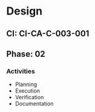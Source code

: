 # Design

## CI: CI-CA-C-003-001
## Phase: 02

### Activities
- Planning
- Execution
- Verification
- Documentation

